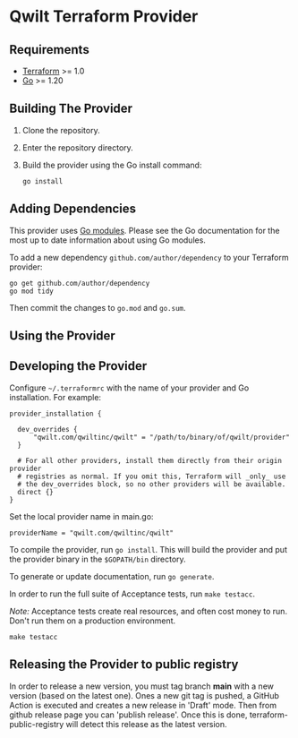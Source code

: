 # Qwilt Terraform Provider

## Requirements

- [Terraform](https://developer.hashicorp.com/terraform/downloads) >= 1.0
- [Go](https://golang.org/doc/install) >= 1.20

## Building The Provider

1. Clone the repository.
1. Enter the repository directory.
1. Build the provider using the Go install command:

    ```shell
    go install
    ```

## Adding Dependencies

This provider uses [Go modules](https://github.com/golang/go/wiki/Modules).
Please see the Go documentation for the most up to date information about using Go modules.

To add a new dependency `github.com/author/dependency` to your Terraform provider:

```shell
go get github.com/author/dependency
go mod tidy
```

Then commit the changes to `go.mod` and `go.sum`.

## Using the Provider

## Developing the Provider

Configure `~/.terraformrc` with the name of your provider and Go
installation. For example:

```
provider_installation {

  dev_overrides {
      "qwilt.com/qwiltinc/qwilt" = "/path/to/binary/of/qwilt/provider"
  }

  # For all other providers, install them directly from their origin provider
  # registries as normal. If you omit this, Terraform will _only_ use
  # the dev_overrides block, so no other providers will be available.
  direct {}
}
```
Set the local provider name in main.go:
```
providerName = "qwilt.com/qwiltinc/qwilt"
```

To compile the provider, run `go install`. This will build the provider and put the provider binary in the `$GOPATH/bin` directory.

To generate or update documentation, run `go generate`.

In order to run the full suite of Acceptance tests, run `make testacc`.

*Note:* Acceptance tests create real resources, and often cost money to run. Don't run them on a production environment.

```shell
make testacc
```

## Releasing the Provider to public registry
In order to release a new version, you must tag branch **main** with a new version (based on the latest one).
Ones a new git tag is pushed, a GitHub Action is executed and creates a new release in 'Draft' mode.
Then from github release page you can 'publish release'. Once this is done, terraform-public-registry will detect this release as the latest version.
